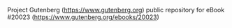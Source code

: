 Project Gutenberg (https://www.gutenberg.org) public repository for eBook #20023 (https://www.gutenberg.org/ebooks/20023)
